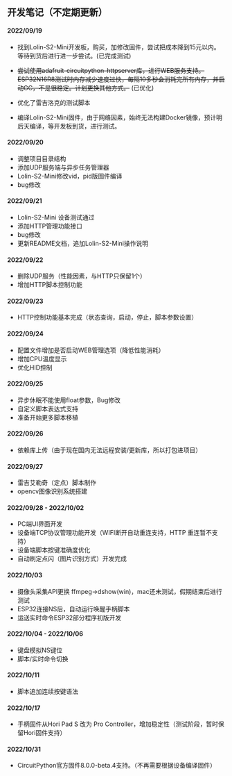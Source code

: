 ## 开发笔记（不定期更新）

#### 2022/09/19

- 找到Lolin-S2-Mini开发板，购买，加修改固件，尝试把成本降到15元以内。等待到货后进行进一步尝试。(已完成测试)

- ~~尝试使用adafruit-circuitpython-httpserver库，进行WEB服务支持。ESP32N16R8测试时内存减少速度过快，每隔10多秒会消耗完所有内存，并启动GC，不是很稳定。计划更换其他方式。~~ (已优化)

- 优化了雷吉洛克的测试脚本
- 编译Lolin-S2-Mini固件，由于网络因素，始终无法构建Docker镜像，预计明后天编译，等开发板到货，进行测试。

#### 2022/09/20

- 调整项目目录结构
- 添加UDP服务端与异步任务管理器
- Lolin-S2-Mini修改vid，pid版固件编译
- bug修改

#### 2022/09/21

- Lolin-S2-Mini 设备测试通过
- 添加HTTP管理功能接口
- bug修改
- 更新README文档，追加Lolin-S2-Mini操作说明

#### 2022/09/22

- 删除UDP服务（性能因素，与HTTP只保留1个）
- 增加HTTP脚本控制功能

#### 2022/09/23

- HTTP控制功能基本完成（状态查询，启动，停止，脚本参数设置）

#### 2022/09/24

- 配置文件增加是否启动WEB管理选项（降低性能消耗）
- 增加CPU温度显示
- 优化HID控制

#### 2022/09/25

- 异步休眠不能使用float参数，Bug修改
- 自定义脚本表达式支持
- 准备开始更多脚本移植

#### 2022/09/26

- 依赖库上传（由于现在国内无法远程安装/更新库，所以打包进项目）

#### 2022/09/27

- 雷吉艾勒奇（定点）脚本制作
- opencv图像识别系统搭建

#### 2022/09/28 - 2022/10/02

- PC端UI界面开发
- 设备端TCP协议管理功能开发（WIFI断开自动重连支持，HTTP 重连暂不支持）
- 设备端脚本按键准确度优化
- 自动刷定点闪（图片识别方式）开发完成

#### 2022/10/03

- 摄像头采集API更换 ffmpeg->dshow(win)，mac还未测试，假期结束后进行测试
- ESP32连接NS后，自动运行唤醒手柄脚本
- 运送实时命令ESP32部分程序初版开发

#### 2022/10/04 - 2022/10/06

- 键盘模拟NS键位
- 脚本/实时命令切换

#### 2022/10/11

- 脚本追加连续按键语法

#### 2022/10/17

- 手柄固件从Hori Pad S 改为 Pro Controller，增加稳定性（测试阶段，暂时保留Hori固件支持）

#### 2022/10/31

- CircuitPython官方固件8.0.0-beta.4支持。（不再需要根据设备编译固件）
